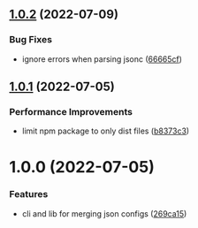 ## [1.0.2](https://github.com/tubbo/merge-json-configs/compare/v1.0.1...v1.0.2) (2022-07-09)

### Bug Fixes

- ignore errors when parsing jsonc ([66665cf](https://github.com/tubbo/merge-json-configs/commit/66665cffb4a6376fd5e5b263e117674cdda543c1))

## [1.0.1](https://github.com/tubbo/merge-json-configs/compare/v1.0.0...v1.0.1) (2022-07-05)

### Performance Improvements

- limit npm package to only dist files ([b8373c3](https://github.com/tubbo/merge-json-configs/commit/b8373c3b0c77755caa61d242bd73b35926377c81))

# 1.0.0 (2022-07-05)

### Features

- cli and lib for merging json configs ([269ca15](https://github.com/tubbo/merge-json-configs/commit/269ca157a2d8d1daa617a8ca5cd8d86244b2be70))
